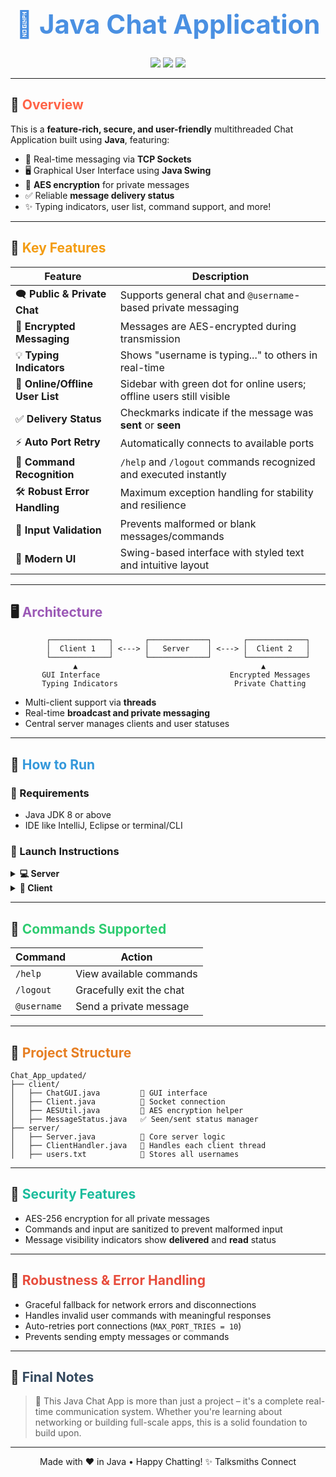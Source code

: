 
<h1 align="center" style="font-size:3em; color:#4A90E2;">💬 Java Chat Application</h1>
<p align="center">
  <img src="https://img.shields.io/badge/Java-ED8B00?style=for-the-badge&logo=java&logoColor=white" />
  <img src="https://img.shields.io/badge/Sockets-Networking-blue?style=for-the-badge" />
  <img src="https://img.shields.io/badge/Swing-GUI-green?style=for-the-badge" />
</p>

---

## 🧠 <span style="color:#ff6347"><b>Overview</b></span>

This is a **feature-rich, secure, and user-friendly** multithreaded Chat Application built using **Java**, featuring:
- 📡 Real-time messaging via **TCP Sockets**
- 🖥️ Graphical User Interface using **Java Swing**
- 🔐 **AES encryption** for private messages
- ✅ Reliable **message delivery status**
- ✨ Typing indicators, user list, command support, and more!

---

## 🎯 <span style="color:#f39c12"><b>Key Features</b></span>

| Feature | Description |
|--------|-------------|
| 🗨️ **Public & Private Chat** | Supports general chat and `@username`-based private messaging |
| 🔐 **Encrypted Messaging** | Messages are AES-encrypted during transmission |
| 💡 **Typing Indicators** | Shows "username is typing..." to others in real-time |
| 👥 **Online/Offline User List** | Sidebar with green dot for online users; offline users still visible |
| ✅ **Delivery Status** | Checkmarks indicate if the message was **sent** or **seen** |
| ⚡ **Auto Port Retry** | Automatically connects to available ports |
| 🧠 **Command Recognition** | `/help` and `/logout` commands recognized and executed instantly |
| 🛠️ **Robust Error Handling** | Maximum exception handling for stability and resilience |
| 🧼 **Input Validation** | Prevents malformed or blank messages/commands |
| 🎨 **Modern UI** | Swing-based interface with styled text and intuitive layout |

---

## 🖥️ <span style="color:#9b59b6"><b>Architecture</b></span>

```plaintext
        ┌─────────────┐       ┌─────────────┐       ┌─────────────┐
        │  Client 1   │ <---> │   Server    │ <---> │  Client 2   │
        └─────────────┘       └─────────────┘       └─────────────┘
              ▲                                         ▲
       GUI Interface                             Encrypted Messages
       Typing Indicators                          Private Chatting
````

* Multi-client support via **threads**
* Real-time **broadcast and private messaging**
* Central server manages clients and user statuses

---

## 🔧 <span style="color:#3498db"><b>How to Run</b></span>

### 🔹 Requirements

* Java JDK 8 or above
* IDE like IntelliJ, Eclipse or terminal/CLI

### 🧪 Launch Instructions

<details>
  <summary><strong>💻 Server</strong></summary>

```bash
cd Chat_App_updated/server
javac Server.java
java Server
```

</details>

<details>
  <summary><strong>👤 Client</strong></summary>

```bash
cd Chat_App_updated/client
javac ChatGUI.java
java ChatGUI
```

</details>

---

## 📝 <span style="color:#2ecc71"><b>Commands Supported</b></span>

| Command     | Action                   |
| ----------- | ------------------------ |
| `/help`     | View available commands  |
| `/logout`   | Gracefully exit the chat |
| `@username` | Send a private message   |

---

## 📁 <span style="color:#e67e22"><b>Project Structure</b></span>

```
Chat_App_updated/
├── client/
│   ├── ChatGUI.java         🎨 GUI interface
│   ├── Client.java          🔗 Socket connection
│   ├── AESUtil.java         🔐 AES encryption helper
│   ├── MessageStatus.java   ✅ Seen/sent status manager
├── server/
│   ├── Server.java          🧠 Core server logic
│   ├── ClientHandler.java   🧵 Handles each client thread
│   ├── users.txt            📄 Stores all usernames
```

---

## 🔐 <span style="color:#1abc9c"><b>Security Features</b></span>

* AES-256 encryption for all private messages
* Commands and input are sanitized to prevent malformed input
* Message visibility indicators show **delivered** and **read** status

---

## 🧠 <span style="color:#e74c3c"><b>Robustness & Error Handling</b></span>

* Graceful fallback for network errors and disconnections
* Handles invalid user commands with meaningful responses
* Auto-retries port connections (`MAX_PORT_TRIES = 10`)
* Prevents sending empty messages or commands

---

## 🏁 <span style="color:#34495e"><b>Final Notes</b></span>

> 🚀 This Java Chat App is more than just a project – it's a complete real-time communication system. Whether you're learning about networking or building full-scale apps, this is a solid foundation to build upon.

---

<p align="center">
  Made with ❤️ in Java • Happy Chatting! ✨
  Talksmiths Connect
</p>

